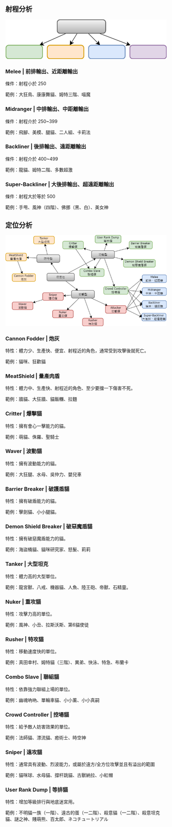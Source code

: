 ## 射程分析

![以射程分類](./by_range.svg)

### Melee | 前排輸出、近距離輸出

條件：射程小於 250

範例：大狂鳥、康康舞貓、姆特三階、喵魔

### Midranger | 中排輸出、中距離輸出

條件：射程介於 250~399

範例：飛腳、美模、腿貓、二人組、卡莉法

### Backliner | 後排輸出、遠距離輸出

條件：射程介於 400~499

範例：龍貓、姆特二階、多數超激

### Super-Backliner | 大後排輸出、超遠距離輸出

條件：射程大於等於 500

範例：手甩、風神（四階）、佛挪（黑、白）、美女神

## 定位分析

![以定位分類](./class.png)

### Cannon Fodder | 炮灰

特性：體力少、生產快、便宜、射程近的角色，通常受到攻擊後就死亡。

範例：貓咪、狂歡貓

### MeatShield | 量產肉盾

特性：體力中、生產快、射程近的角色、至少要擋一下傷害不死。

範例：牆貓、大狂牆、貓飯糰、拉麵

### Critter | 爆擊貓

特性：擁有會心一擊能力的貓。

範例：萌貓、侏羅、聖騎士

### Waver | 波動貓

特性：擁有波動能力的貓。

範例：大狂腿、水母、吳仲力、嬰兒車

### Barrier Breaker | 破護盾貓

特性：擁有破盾能力的貓。

範例：擊劍貓、小小腿貓。

### Demon Shield Breaker | 破惡魔盾貓

特性：擁有破惡魔盾能力的貓。

範例：海盜桶貓、貓咪研究家、怒髮、莉莉

### Tanker | 大型坦克

特性：體力高的大型單位。

範例：龍宮獸、八戒、機器貓、人魚、陸王砲、帝獸、石精靈。

### Nuker | 重攻貓

特性：攻擊力高的單位。

範例：風神、小丑、拉斯沃斯、第6貓使徒

### Rusher | 特攻貓

特性：移動速度快的單位。

範例：真田幸村、姆特貓（三階）、異弟、快泳、特急、布蘭卡

### Combo Slave | 聯組貓

特性：依靠強力聯組上場的單位。

範例：幽魂吶吶、單輪車貓、小小薰、小小真嗣

### Crowd Controller | 控場貓

特性：給予敵人妨害效果的單位。

範例：法師貓、漂流貓、癒術士、時空神

### Sniper | 遠攻貓

特性：通常具有波動、烈波能力，或屬於遠方/全方位攻擊並且有溢出的範圍

範例：貓咪球、水母貓、撐杆跳貓、古獸納拉、小紅帽

### User Rank Dump | 等排貓

特性：增加等級排行與地底迷宮用。

範例：不明貓一族（一階）、遠古的蛋（一二階）、殺意貓（一二階）、殺意坦克貓、謎之神、賤萌熊、百太郎、ネコチュートリアル
